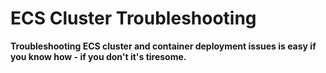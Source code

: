 
# ECS Cluster Troubleshooting

**Troubleshooting ECS cluster and container deployment issues is easy if you know how - if you don't it's tiresome.**


